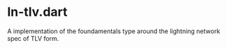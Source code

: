 # ln-tlv.dart
A implementation of the foundamentals type around the lightning network spec of TLV form.
